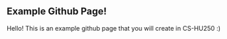 ## Example Github Page!

Hello! This is an example github page that you will create in CS-HU250 :)


